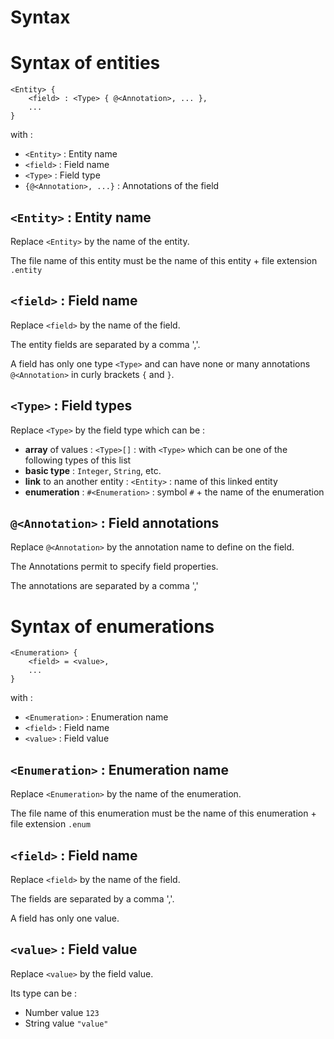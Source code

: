 Syntax
======

Syntax of entities
==================

```
<Entity> {
    <field> : <Type> { @<Annotation>, ... },
    ...
}
```

with :
- ```<Entity>``` : Entity name
- ```<field>``` : Field name
- ```<Type>``` : Field type
- ```{@<Annotation>, ...}``` : Annotations of the field

```<Entity>``` : Entity name
----------------------------

Replace ```<Entity>``` by the name of the entity.

The file name of this entity must be the name of this entity + file extension ```.entity```


```<field>``` : Field name
--------------------------

Replace ```<field>``` by the name of the field.

The entity fields are separated by a comma ','.

A field has only one type ```<Type>``` and can have none or many annotations ```@<Annotation>``` in curly brackets ```{``` and ```}```.

```<Type>``` : Field types
--------------------------

Replace ```<Type>``` by the field type which can be :

  - **array** of values : ```<Type>[]``` : with ```<Type>``` which can be one of the following types of this list
  - **basic type** : ```Integer```, ```String```, etc.
  - **link** to an another entity : ```<Entity>``` : name of this linked entity
  - **enumeration** : ```#<Enumeration>``` : symbol ```#``` + the name of the enumeration

```@<Annotation>``` : Field annotations
---------------------------------------

Replace ```@<Annotation>``` by the annotation name to define on the field.

The Annotations permit to specify field properties.

The annotations are separated by a comma ','

Syntax of enumerations
======================

```
<Enumeration> {
    <field> = <value>,
    ...
}
```

with :
- ```<Enumeration>``` : Enumeration name
- ```<field>``` : Field name
- ```<value>``` : Field value

```<Enumeration>``` : Enumeration name
--------------------------------------

Replace ```<Enumeration>``` by the name of the enumeration.

The file name of this enumeration must be the name of this enumeration + file extension ```.enum```

```<field>``` : Field name
--------------------------

Replace ```<field>``` by the name of the field.

The fields are separated by a comma ','.

A field has only one value.

```<value>``` : Field value
---------------------------

Replace ```<value>``` by the field value.

Its type can be :
- Number value ```123```
- String value ```"value"```

